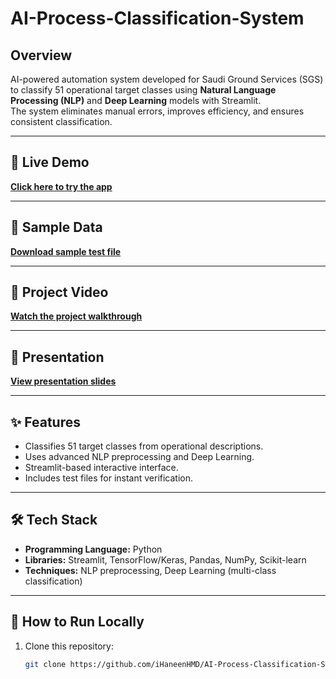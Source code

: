 # AI-Process-Classification-System

## Overview
AI-powered automation system developed for Saudi Ground Services (SGS) to classify 51 operational target classes using **Natural Language Processing (NLP)** and **Deep Learning** models with Streamlit.  
The system eliminates manual errors, improves efficiency, and ensures consistent classification.

---

## 🚀 Live Demo
[**Click here to try the app**](https://app-app-clean-hdbzhj5mxpeztsmnmd5wxb.streamlit.app/)

---

## 📂 Sample Data
[**Download sample test file**](https://github.com/iHaneenHMD/AI-Process-Classification-System/raw/main/test_sample.csv)

---

## 🎥 Project Video
[**Watch the project walkthrough**](https://github.com/iHaneenHMD/AI-Process-Classification-System/raw/main/demo_video.MP4)

---

## 📑 Presentation
[**View presentation slides**](https://github.com/iHaneenHMD/AI-Process-Classification-System/raw/main/presentation.pptx)

---

## ✨ Features
- Classifies 51 target classes from operational descriptions.
- Uses advanced NLP preprocessing and Deep Learning.
- Streamlit-based interactive interface.
- Includes test files for instant verification.

---

## 🛠 Tech Stack
- **Programming Language:** Python  
- **Libraries:** Streamlit, TensorFlow/Keras, Pandas, NumPy, Scikit-learn  
- **Techniques:** NLP preprocessing, Deep Learning (multi-class classification)  

---

## 📌 How to Run Locally
1. Clone this repository:
   ```bash
   git clone https://github.com/iHaneenHMD/AI-Process-Classification-System.git
